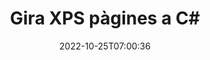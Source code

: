---
############################# Static ############################
layout: "auto-gen-merger"
date: 2022-10-25T07:00:36
draft: false
otherformats: pdf tex epub

############################# Head ############################
head_title: "Gira XPS pàgines en C#: gira a 90, 180, 270 angles"
head_description: "Gireu pàgines específiques o totes del document d'un fitxer XPS amb un angle de rotació de 90, 180, 270 mitjançant l'API de fusió de documents."

############################# Header ############################
title: "Gira XPS pàgines a C#"
description: "Gira XPS pàgines amb unes quantes línies de codi .NET."
bg_image: "https://cms.admin.containerize.com/templates/aspose/App_Themes/V3/images/bg/header1.png"
bg_overlay: false
button:
    enable: true
    icon: "fas fa-arrow-down"
    label: "Baixeu la prova gratuïta"
    link: "https://downloads.groupdocs.com/merger/net"

############################# SubMenu ############################
submenu:
    enable: true

    left:
        img_alt: "GroupDocs.Merger for .NET"
        image: "https://cms.admin.containerize.com/templates/groupdocs/images/product-logos/90x90-noborder/groupdocs-merger-net.png"
        product: "GroupDocs.Merger"
        platform: ".NET"

    middle:
        button:

            # button loop
            - link: "https://apireference.groupdocs.com/merger/net"
              text: "Referència de l'API"

            # button loop
            - link: "https://github.com/groupdocs-merger"
              text: "Exemples de codi"

            # button loop
            - link: "https://products.groupdocs.app/merger/family"
              text: "Demostracions en directe"

            # button loop
            - link: "https://purchase.groupdocs.com/pricing/merger/net"
              text: "Preus"

    right:
        link_download: "https://downloads.groupdocs.com/merger"
        link_learn: "https://docs.groupdocs.com/merger/net"
        link_buy: "https://purchase.groupdocs.com"

############################# About ############################
about:
    enable: true
    title: "Sobre l'API GroupDocs.Merger for .NET"
    content: |
        [GroupDocs.Merger for .NET](/ca/merger/net/) ofereix una solució senzilla per combinar i dividir de manera segura entre una àmplia gamma de formats de documents, com ara PDF, Microsoft Office (Word, Excel, PowerPoint). , OneNote), OpenDocument, HTML, imatges i molts altres dins de les aplicacions .NET. Afegint només unes poques línies del codi, realitzeu diverses operacions de documents com ara moure, eliminar, girar, intercanviar, extreure o canviar l'orientació de les pàgines dins dels documents. L'API de fusió de documents també admet la previsualització de les pàgines del document com a imatge per analitzar l'estructura del document, el format i el contingut de la pàgina.
        
        L'API GroupDocs.Merger és una opció correcta per a solucions corporatives que necessiten funcions de rotació de pàgines de fitxers. Aquestes API tenen una bona compatibilitat amb tots els sistemes operatius i plataformes principals, inclòs .NET Framework, .NET Standard, .NET Core, Mono.

############################# Steps ############################
steps:
    enable: true
    title_left: "Gira XPS pàgines de fitxers a .NET"
    content_left: |
        [GroupDocs.Merger for .NET](/ca/merger/net/) facilita que els desenvolupadors de C# giren algunes pàgines específiques o totes dins d'un fitxer XPS a 90 , 180 o 270 angle de gir implementant uns quants passos senzills.
        
        * Inicialitzeu **RotateOptions** amb l'angle de rotació i els números de pàgina desitjats.
        * Creeu una nova instància de **Merger** i passeu la ruta del document font com a paràmetre de constructor.
        * Truqueu a **RotatePages** i passeu l'objecte **RotateOptions**.
        * Truqueu a **Save** i especifiqueu la ruta del fitxer per desar el document resultant.

    title_right: "Requisits del sistema"
    content_right: |
        Les API de GroupDocs.Merger for .NET són compatibles amb totes les plataformes i sistemes operatius principals. Abans d'executar el codi següent, assegureu-vos que teniu els següents requisits previs instal·lats al vostre sistema.

        * Sistemes operatius: Microsoft Windows, Linux, MacOS
        * Entorns de desenvolupament: Visual Studio, Xamarin, MonoDevelop
        * Marcs: .NET Framework, .NET Standard, .NET Core, Mono
        * Baixeu la darrera versió de GroupDocs.Merger for .NET de [NuGet](https://www.nuget.org/packages/groupdocs.merger)
         
    code: |
     {{% merger/additional-styles %}}
     {{< merger/code-merger title="Com girar les pàgines de fitxers XPS utilitzant el codi d'exemple C#">}}

        ```csharp    
        // Gireu XPS pàgines de fitxers mitjançant l'API de GroupDocs.Merger
        // Inicialitzeu la classe RotateOptions per especificar l'angle de rotació i els números de pàgina per girar
        RotateOptions rotateOptions = new RotateOptions(RotateMode.Rotate180, new int[] { 2, 3 });

        // Instanciï Merger amb el document d'entrada XPS
        using (Merger merger = new Merger("input.xps"))
          {
            // Truqueu al mètode RotatePages i passeu-li l'objecte RotateOptions
            merger.RotatePages(rotateOptions);
    
            // Truqueu al mètode Save i passeu el camí del fitxer desitjat per desar el document de sortida
            merger.Save("output.xps");
          }
        ```
     {{< /merger/code-merger >}}

############################# Demos ############################
demos:
    enable: true
    title: "Demostracions en directe: gireu XPS pàgines de fitxers en línia"
    content: |
       Gireu les pàgines del fitxer XPS ara mateix visitant el lloc web [GroupDocs.Merger Live Demos](https://products.groupdocs.app/splitter/rotate-pages/xps).
       La demostració en directe té els següents avantatges.
        
############################# About Formats ############################
about_formats:
    enable: true

############################# More Formats ############################
more_formats:
    enable: true
    title: "Gira les pàgines d'altres formats de document"
    content: |
        .NET documenta l'API de fusió i divisió per a formats de fitxer i imatges. Gireu alguns dels formats de fitxer populars tal com s'indica a continuació.

############################# Back to top ###############################
back_to_top:
    enable: true
---